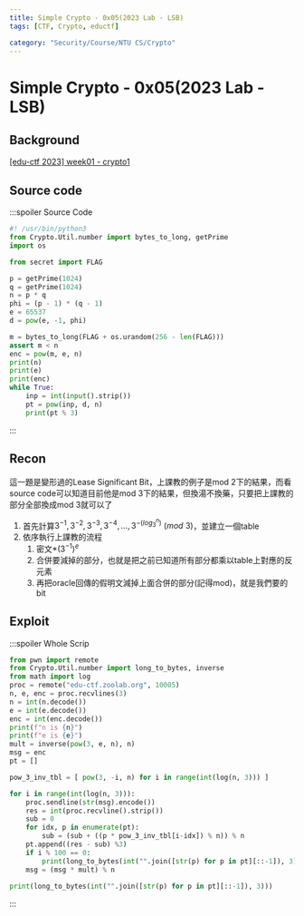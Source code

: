 ```yaml
---
title: Simple Crypto - 0x05(2023 Lab - LSB)
tags: [CTF, Crypto, eductf]

category: "Security/Course/NTU CS/Crypto"
---
```


# Simple Crypto - 0x05(2023 Lab - LSB)
<!-- more -->

## Background
[ [edu-ctf 2023] week01 - crypto1 ](https://www.youtube.com/live/mqQ2zgK8a0Y?si=GRgtEKGHsCNcKuqU&t=7176)

## Source code
:::spoiler Source Code
```python
#! /usr/bin/python3
from Crypto.Util.number import bytes_to_long, getPrime
import os

from secret import FLAG

p = getPrime(1024)
q = getPrime(1024)
n = p * q
phi = (p - 1) * (q - 1)
e = 65537
d = pow(e, -1, phi)

m = bytes_to_long(FLAG + os.urandom(256 - len(FLAG)))
assert m < n
enc = pow(m, e, n)
print(n)
print(e)
print(enc)
while True:
    inp = int(input().strip())
    pt = pow(inp, d, n)
    print(pt % 3)
```
:::

## Recon
這一題是變形過的Lease Significant Bit，上課教的例子是mod 2下的結果，而看source code可以知道目前他是mod 3下的結果，但換湯不換藥，只要把上課教的部分全部換成mod 3就可以了

1. 首先計算$3^{-1},3^{-2},3^{-3},3^{-4},...,3^{-(log_3^n)}\ (mod\ 3)$，並建立一個table
2. 依序執行上課教的流程
    1. 密文*$(3^{-1})^e$
    2. 合併要減掉的部分，也就是把之前已知道所有部分都乘以table上對應的反元素
    3. 再把oracle回傳的假明文減掉上面合併的部分(記得mod)，就是我們要的bit

## Exploit
:::spoiler Whole Scrip
```python
from pwn import remote
from Crypto.Util.number import long_to_bytes, inverse
from math import log
proc = remote("edu-ctf.zoolab.org", 10005)
n, e, enc = proc.recvlines(3)
n = int(n.decode())
e = int(e.decode())
enc = int(enc.decode())
print(f"n is {n}")
print(f"e is {e}")
mult = inverse(pow(3, e, n), n)
msg = enc
pt = []

pow_3_inv_tbl = [ pow(3, -i, n) for i in range(int(log(n, 3))) ]

for i in range(int(log(n, 3))):
    proc.sendline(str(msg).encode())
    res = int(proc.recvline().strip())
    sub = 0
    for idx, p in enumerate(pt):
        sub = (sub + ((p * pow_3_inv_tbl[i-idx]) % n)) % n
    pt.append((res - sub) %3)
    if i % 100 == 0:
        print(long_to_bytes(int("".join([str(p) for p in pt][::-1]), 3)))
    msg = (msg * mult) % n
    
print(long_to_bytes(int("".join([str(p) for p in pt][::-1]), 3)))
```
:::